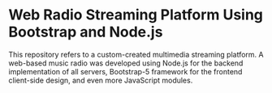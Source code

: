 # Web Radio Streaming Platform Using Bootstrap and Node.js
This repository refers to a custom-created multimedia streaming platform. A web-based music radio was developed using Node.js for the backend implementation of all servers, Bootstrap-5 framework for the frontend client-side design, and even more JavaScript modules.
